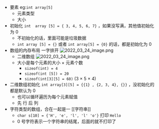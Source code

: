 - 要素 eg:`int array[5]`
	- 元素类型
	- 大小
- 初始化 `int  array [5] = { 3, 4, 5, 6, 7}` ，如果没写满，其他值初始化为 0
	- 不初始化的话，里面可能是垃圾数据
	- `int array [5] = {}` 或者 `int array[5] = {0}` 的话，都是初始化为 0
- 数组的内存布局
  一字排开 ![2022_03_24_image.png](https://cdn.logseq.com/%2F13bc1189-9731-4546-a129-02841d1365fcedd593ec-4fa6-4204-990a-aca35d879ac62022_03_24_image.png?Expires=4801689756&Signature=K4DLA69uqTVk3r2zWAjFaphM3VJLlC29MhGG3BH-5EXcP7DRrtcLrb6HDEkiAOFNtpX-HH~BJtt4D3SxU82lCUeiiGt0qS0-N8~J43i2ROhOOhyfdSloM9UtTeolAPNHdgCWz2GM9L1sbUxJjXiYvrRNvplypn8z3nWHTSdsa8XQKqyTmQoI~NA8lpq3a6rptahLZEC9UibeFC42Cz8GxW3usrrS5COP0s5EWnuPqvDw5pOddnO3eC3ws3XO7EbZcghfaafiQ4W58WoUOV9NKEC2A~PS8kCTJkrgATszMkmAu5Up4qfvlUYPFt35nWBEsODNGopa6xykMB3nKuHcYQ__&Key-Pair-Id=APKAJE5CCD6X7MP6PTEA)
	- 二维数组 ![2022_03_24_image.png](https://cdn.logseq.com/%2F13bc1189-9731-4546-a129-02841d1365fc6c1567a4-5138-4c65-8109-698110cb0e4d2022_03_24_image.png?Expires=4801689795&Signature=gY5n2t2ANM7gVcUOElxm56dtQew45jafYW3eIkF~3r0BXC5lEhgSyQF~dW8n6ceU5bg~zdKJyTZHLwxcig2o8Cx1-fphuvEMGjfsyFIHfecpLBEkf3-W0iFnnBTBNXyKK5FY3Oc-GdD42K6OshwGEZ~MnIVwUei6rPn3PUQYq49s3TO8GMbCsRcuM8vwqnzSt3IyYb6sMuD26hkxxRBCZMs9fTK46fn~h4z6Stbdzu9L4CsPcGLhxbhAj9BqXHT7PBU5VZxrp-4skYLey7pB4KQpfjThHealBBwdqvjN0uSSRImcdCX5KQ6IOrF9669vldonifPwbqg5-Z5tQynZCg__&Key-Pair-Id=APKAJE5CCD6X7MP6PTEA)
	- 大小是每个元素的大小 × 元素个数
		- `sizeof(int) = 4`
		- `sizeof(int [5]) = 20`
		- `sizeof(int[3][5] = 60)` (3 × 5 × 4)
- 二维数组初始化 `int array[3][5] = {{1} , {2, 3, 4}, {}}` ，没初始化的都是默认为 0
	- 也可以循环遍历为每个元素赋值
	- 先 行 后 列
- 字符类型的数组，合在一起是一 [[字符串]]
	- `char s[10] = {'H', 'e', 'l', 'l' 'o'}` 打印 `Hello`
	- 0 号字符表示一个字符串的结尾，后面的就不打印了